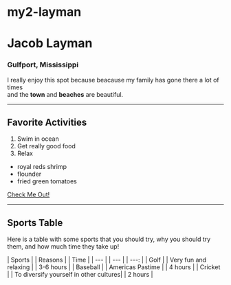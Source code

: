 # my2-layman
# Jacob Layman

### Gulfport, Mississippi

I really enjoy this spot because beacause my family has gone there a lot of times<br>
and the **town** and **beaches** are beautiful.

-----

## Favorite Activities

1. Swim in ocean
2. Get really good food
3. Relax

- royal reds shrimp
- flounder
- fried green tomatoes

[Check Me Out!](MyStats.md)

----

## Sports Table

Here is a table with some sports that you should try, why you should try them, and how much time they take up!<br>

| Sports | | Reasons | | Time |
| --- | | --- | | ---: |
| Golf | | Very fun and relaxing | | 3-6 hours |
| Baseball | | Americas Pastime | | 4 hours |
| Cricket | | To diversify yourself in other cultures| | 2 hours |